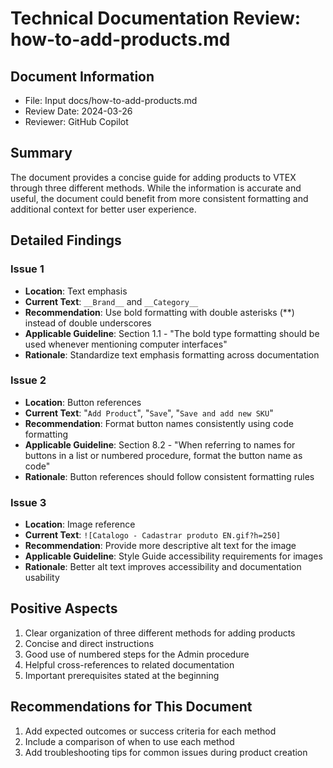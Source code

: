 # Technical Documentation Review: how-to-add-products.md

## Document Information
- File: Input docs/how-to-add-products.md
- Review Date: 2024-03-26
- Reviewer: GitHub Copilot

## Summary
The document provides a concise guide for adding products to VTEX through three different methods. While the information is accurate and useful, the document could benefit from more consistent formatting and additional context for better user experience.

## Detailed Findings

### Issue 1
- **Location**: Text emphasis
- **Current Text**: `__Brand__` and `__Category__`
- **Recommendation**: Use bold formatting with double asterisks (**) instead of double underscores
- **Applicable Guideline**: Section 1.1 - "The bold type formatting should be used whenever mentioning computer interfaces"
- **Rationale**: Standardize text emphasis formatting across documentation

### Issue 2
- **Location**: Button references
- **Current Text**: "`Add Product`", "`Save`", "`Save and add new SKU`"
- **Recommendation**: Format button names consistently using code formatting
- **Applicable Guideline**: Section 8.2 - "When referring to names for buttons in a list or numbered procedure, format the button name as code"
- **Rationale**: Button references should follow consistent formatting rules

### Issue 3
- **Location**: Image reference
- **Current Text**: `![Catalogo - Cadastrar produto EN.gif?h=250]`
- **Recommendation**: Provide more descriptive alt text for the image
- **Applicable Guideline**: Style Guide accessibility requirements for images
- **Rationale**: Better alt text improves accessibility and documentation usability

## Positive Aspects
1. Clear organization of three different methods for adding products
2. Concise and direct instructions
3. Good use of numbered steps for the Admin procedure
4. Helpful cross-references to related documentation
5. Important prerequisites stated at the beginning

## Recommendations for This Document
1. Add expected outcomes or success criteria for each method
2. Include a comparison of when to use each method
3. Add troubleshooting tips for common issues during product creation